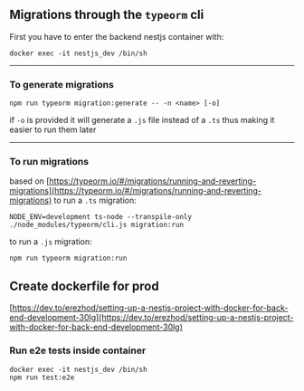 ## Migrations through the `typeorm` cli

First you have to enter the backend nestjs container with:

    docker exec -it nestjs_dev /bin/sh

---

### To generate migrations

    npm run typeorm migration:generate -- -n <name> [-o]

if `-o` is provided it will generate a `.js` file instead of a `.ts` thus making it easier to run them later

---

### To run migrations

based on [https://typeorm.io/#/migrations/running-and-reverting-migrations](https://typeorm.io/#/migrations/running-and-reverting-migrations) to run a `.ts` migration:

    NODE_ENV=development ts-node --transpile-only ./node_modules/typeorm/cli.js migration:run

to run a `.js` migration:

    npm run typeorm migration:run

## Create dockerfile for prod

[https://dev.to/erezhod/setting-up-a-nestjs-project-with-docker-for-back-end-development-30lg](https://dev.to/erezhod/setting-up-a-nestjs-project-with-docker-for-back-end-development-30lg)

### Run e2e tests inside container

    docker exec -it nestjs_dev /bin/sh
    npm run test:e2e
